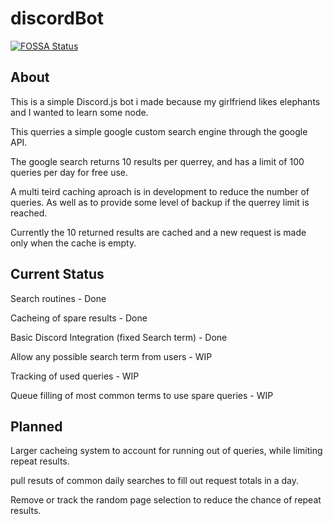 # discordBot
[![FOSSA Status](https://app.fossa.io/api/projects/git%2Bgithub.com%2FRedline404%2FdiscordBot.svg?type=shield)](https://app.fossa.io/projects/git%2Bgithub.com%2FRedline404%2FdiscordBot?ref=badge_shield)

## About

This is a simple Discord.js bot i made because my girlfriend likes elephants and I wanted to learn some node.

This querries a simple google custom search engine through the google API.

The google search returns 10 results per querrey, and has a limit of 100 queries per day for free use.

A multi teird caching aproach is in development to reduce the number of queries. As well as to provide some level of backup if the
querrey limit is reached.

Currently the 10 returned results are cached and a new request is made only when the cache is empty.

## Current Status

Search routines 											                    - Done

Cacheing of spare results 									              - Done

Basic Discord Integration (fixed Search term)  			    	- Done

Allow any possible search term from users				        	- WIP

Tracking of used queries									                - WIP

Queue filling of most common terms to use spare queries 	- WIP


## Planned

Larger cacheing system to account for running out of queries, while limiting repeat results.

pull resuts of common daily searches to fill out request totals in a day.

Remove or track the random page selection to reduce the chance of repeat results.
